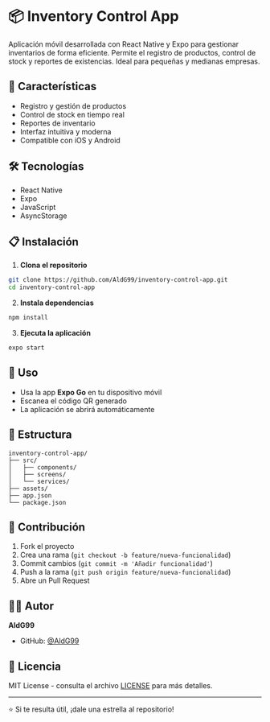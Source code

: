 # 📦 Inventory Control App

Aplicación móvil desarrollada con React Native y Expo para gestionar inventarios de forma eficiente. Permite el registro de productos, control de stock y reportes de existencias. Ideal para pequeñas y medianas empresas.

## 🚀 Características

- Registro y gestión de productos
- Control de stock en tiempo real
- Reportes de inventario
- Interfaz intuitiva y moderna
- Compatible con iOS y Android

## 🛠️ Tecnologías

- React Native
- Expo
- JavaScript
- AsyncStorage

## 📋 Instalación

1. **Clona el repositorio**
```bash
git clone https://github.com/AldG99/inventory-control-app.git
cd inventory-control-app
```

2. **Instala dependencias**
```bash
npm install
```

3. **Ejecuta la aplicación**
```bash
expo start
```

## 📱 Uso

- Usa la app **Expo Go** en tu dispositivo móvil
- Escanea el código QR generado
- La aplicación se abrirá automáticamente

## 📂 Estructura

```
inventory-control-app/
├── src/
│   ├── components/
│   ├── screens/
│   └── services/
├── assets/
├── app.json
└── package.json
```

## 🤝 Contribución

1. Fork el proyecto
2. Crea una rama (`git checkout -b feature/nueva-funcionalidad`)
3. Commit cambios (`git commit -m 'Añadir funcionalidad'`)
4. Push a la rama (`git push origin feature/nueva-funcionalidad`)
5. Abre un Pull Request

## 👨‍💻 Autor

**AldG99**
- GitHub: [@AldG99](https://github.com/AldG99)

## 📄 Licencia

MIT License - consulta el archivo [LICENSE](LICENSE) para más detalles.

---

⭐ Si te resulta útil, ¡dale una estrella al repositorio!
